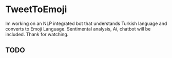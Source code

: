 # TweetToEmoji
Im working on an NLP integrated bot that understands Turkish language and converts to Emoji Language. Sentimental analysis, Ai, chatbot will be included. Thank for watching.

## TODO
    
